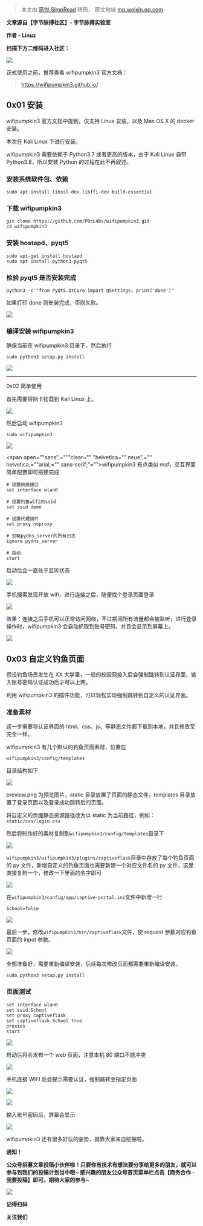 > 本文由 [简悦 SimpRead](http://ksria.com/simpread/) 转码， 原文地址 [mp.weixin.qq.com](https://mp.weixin.qq.com/s/xQ2QV-g3SfQKmOVOt_07lA)

**文章源自【字节脉搏社区】- 字节脉搏实验室**

**作者 - Linuz**

**扫描下方二维码进入社区：**

**![](https://mmbiz.qpic.cn/mmbiz_png/ia3Is12pQKnK3Fc7MgHHCICGGSg2l58vxaP5QwOCBcU48xz5g8pgSjGds3Oax0BfzyLkzE9Z6J4WARvaN6ic0GRQ/640?wx_fmt=png)**

正式使用之前，推荐查看 wifipumpkin3 官方文档：

> https://wifipumpkin3.github.io/

0x01 安装
-------

wifipumpkin3 官方文档中提到，仅支持 Linux 安装，以及 Mac OS X 的 docker 安装。

本次在 Kali Linux 下进行安装。

wifipumpkin3 需要依赖于 Python3.7 或者更高的版本，由于 Kali Linux 自带 Python3.8，所以安装 Python 的过程在此不再叙述。

### 安装系统软件包、依赖

```
sudo apt install libssl-dev libffi-dev build-essential
```

### 下载 wifipumpkin3

```
git clone https://github.com/P0cL4bs/wifipumpkin3.git
cd wifipumpkin3
```

### 安装 hostapd、pyqt5

```
sudo apt-get install hostapd
sudo apt install python3-pyqt5
```

### 检验 pyqt5 是否安装完成

```
python3 -c "from PyQt5.QtCore import QSettings; print('done')"
```

如果打印 done 则安装完成，否则失败。

![](https://mmbiz.qpic.cn/mmbiz_png/ia3Is12pQKnLFMiaK0PiczKIUaiabtc0YAD6G0nficic1dibuEdSwPDjae2SXxDyBJ9OsCxKZuVpVwzPUtjgpo3v73L8w/640?wx_fmt=png)

### 编译安装 wifipumpkin3

确保当前在 wifipumpkin3 目录下，然后执行

```
sudo python3 setup.py install
```

![](https://mmbiz.qpic.cn/mmbiz_png/ia3Is12pQKnLFMiaK0PiczKIUaiabtc0YAD6R208YHnQhbb4sQKwDBJa6RXdIcOLQfYa55LvF436MlKlh7JTjhXWrA/640?wx_fmt=png)








------------------------------------------------------------------------------------------------------------------------------------------------------------------------------------------------------------------------------------------------------------------------------------------------------------------------------------------------------------------------------------------------------------------------------------------------------------------------------------------------------------------------------------------------------------------------------------------------------------------------------------------------------------------------------------------------------------------------------------------------------------------------------------------------------------------------------------------------------------------------------------------------------------------------------------------------------------------------------------

0x02 简单使用  

首先需要将网卡挂载到 Kali Linux 上。

![](https://mmbiz.qpic.cn/mmbiz_png/ia3Is12pQKnLFMiaK0PiczKIUaiabtc0YAD61o4U52ia3bqgib9zCiaMicWk0rLXNBZib0mOvmSGtboiblCaEicBQicOdfNKVg/640?wx_fmt=png)

然后启动 wifipumpkin3

```
sudo wifipumpkin3
```

![](https://mmbiz.qpic.cn/mmbiz_png/ia3Is12pQKnLFMiaK0PiczKIUaiabtc0YAD6UucB6NsOBPk4GWPKRLmY1bKzdXXEAvTKuKsibB9hjfs7Vpqn0nsNSmw/640?wx_fmt=png)

<span open=""sans",="""clear="" "helvetica="" neue",="" helvetica,=""arial,="" sans-serif;"="">wifipumpkin3 有点类似 msf，交互界面简单配置即可搭建完成

```
# 设置网络接口
set interface wlan0

# 设置钓鱼wifi的ssid
set ssid demo

# 设置代理插件
set proxy noproxy

# 忽略pydns_server的所有日志
ignore pydns_server

# 启动
start
```

启动后会一直处于监听状态

![](https://mmbiz.qpic.cn/mmbiz_png/ia3Is12pQKnLFMiaK0PiczKIUaiabtc0YAD63nz7ic4kia3Ib10EsQrA531tEq8spia2FEGovQkwC4Af8G5tIqxm8oibYw/640?wx_fmt=png)

手机搜索发现开放 wifi，进行连接之后，随便找个登录页面登录

![](https://mmbiz.qpic.cn/mmbiz_jpg/ia3Is12pQKnLFMiaK0PiczKIUaiabtc0YAD6qev9icAtqxx7n2WibzpjQgBia0ft9cfLq0uzpP0OiccREQ00mV6MdzicAHA/640?wx_fmt=jpeg)

效果：连接之后手机可以正常访问网络，不过期间所有流量都会被监听，进行登录操作时，wifipumpkin3 会自动抓取到账号密码，并且会显示到屏幕上。

![](https://mmbiz.qpic.cn/mmbiz_png/ia3Is12pQKnLFMiaK0PiczKIUaiabtc0YAD68edOdaz1l3wXqpBBkKFrZV09dAhWia4IDeNkzyRwiabXkz83SqKwp6Cg/640?wx_fmt=png)

0x03 自定义钓鱼页面
------------

假设钓鱼场景发生在 XX 大学里，一般的校园网接入后会强制跳转到认证界面，输入账号密码认证成功后才可以上网。

利用 wifipumpkin3 的插件功能，可以轻松实现强制跳转到自定义的认证界面。

### 准备素材

这一步需要将认证界面的 html、css、js、等静态文件都下载到本地，并且修改至完全一样。

wifipumpkin3 有几个默认的钓鱼页面素材，位置在

```
wifipumpkin3/config/templates
```

目录结构如下

![](https://mmbiz.qpic.cn/mmbiz_png/ia3Is12pQKnLFMiaK0PiczKIUaiabtc0YAD6onDD88Huq583p8bbvxBxhFfBAOIn4yLy1dclBn13czbvf8puibnaFgA/640?wx_fmt=png)

preview.png 为预览图片，static 目录放置了页面的静态文件，templates 目录放置了登录页面以及登录成功跳转后的页面。

将自定义的页面静态资源路径改为以 static 为当前路径，例如：`static/css/login.css`

然后将制作好的素材复制到`wifipumpkin3/config/templates`目录下

![](https://mmbiz.qpic.cn/mmbiz_png/ia3Is12pQKnLFMiaK0PiczKIUaiabtc0YAD6c5zibzTEH73dxoibefEORfrkh2LZ5jBFK2jibibpq4ByJvSkuI9J59qWWg/640?wx_fmt=png)

`wifipumpkin3/wifipumpkin3/plugins/captiveflask`目录中存放了每个钓鱼页面的 py 文件，新增自定义的钓鱼页面也需要新建一个对应文件名的 py 文件，这里直接复制一个，修改一下里面的名字即可

![](https://mmbiz.qpic.cn/mmbiz_png/ia3Is12pQKnLFMiaK0PiczKIUaiabtc0YAD6ZCX8lNbWMGeStBSXMdOo4TgTquibeX48ORe5TiaFWj8S8OtqBWrdAicZQ/640?wx_fmt=png)

在`wifipumpkin3/config/app/captive-portal.ini`文件中新增一行

```
School=false
```

![](https://mmbiz.qpic.cn/mmbiz_png/ia3Is12pQKnLFMiaK0PiczKIUaiabtc0YAD6qOnPzuQVlwVuyUG71Q1CWTQTMdM9Kcv3q0s1A43W5KnIgP9JwGQUicA/640?wx_fmt=png)

最后一步，修改`wifipumpkin3/bin/captiveflask`文件，使 request 参数对应钓鱼页面的 input 参数。

![](https://mmbiz.qpic.cn/mmbiz_png/ia3Is12pQKnLFMiaK0PiczKIUaiabtc0YAD6WibicJpL7iaGv1GkvBcgqYwByfKKj07BRe7QonX5hJ4iaJuP2ecP5UuA0Q/640?wx_fmt=png)

全部准备好，需要重新编译安装，后续每次修改页面都需要重新编译安装。

```
sudo python3 setup.py install
```

### 页面测试

```
set interface wlan0
set ssid School
set proxy captiveflask
set captiveflask.School true
proxies
start
```

![](https://mmbiz.qpic.cn/mmbiz_png/ia3Is12pQKnLFMiaK0PiczKIUaiabtc0YAD63IKlI29koJefeKl21xEXdcSiawpCvoVecic4Hiamia0EE4o3UibmiaftCXKQ/640?wx_fmt=png)

启动后将会发布一个 web 页面，注意本机 80 端口不能冲突

![](https://mmbiz.qpic.cn/mmbiz_png/ia3Is12pQKnLFMiaK0PiczKIUaiabtc0YAD6YJGnFROacyPMIk0vwWJdUrKfz3jLsQzPsKO7lvd7CjX9hF8mjLFuWA/640?wx_fmt=png)

手机连接 WIFI 后会提示需要认证，强制跳转至指定页面

![](https://mmbiz.qpic.cn/mmbiz_jpg/ia3Is12pQKnLFMiaK0PiczKIUaiabtc0YAD6OlyUJo8LtJjIgNG9y00sR7rMot2zkwd3n5ghqFj6hgQanPq43RxjGA/640?wx_fmt=jpeg)

![](https://mmbiz.qpic.cn/mmbiz_jpg/ia3Is12pQKnLFMiaK0PiczKIUaiabtc0YAD6HOZiayTJkbVFFX9u7OXWjSHcktwJAY5leO46GoBzsyNg8GY7opxWcjA/640?wx_fmt=jpeg)

输入账号密码后，屏幕会显示

![](https://mmbiz.qpic.cn/mmbiz_png/ia3Is12pQKnLFMiaK0PiczKIUaiabtc0YAD6bSsgt5ddibxbJg1ITSHA8OyBfibrgfRmQRzt4xyn77YaYj4UEsS7vCQA/640?wx_fmt=png)

wifipumpkin3 还有很多好玩的姿势，就靠大家亲自挖掘啦。

**通知！**

**公众号招募文章投稿小伙伴啦！只要你有技术有想法要分享给更多的朋友，就可以参与到我们的投稿计划当中哦~ 感兴趣的朋友公众号首页菜单栏点击【商务合作 - 我要投稿】即可。期待大家的参与~**

**![](https://mmbiz.qpic.cn/mmbiz_jpg/ia3Is12pQKnKRau1qLYtgUZw8e6ENhD9UWdh6lUJoISP3XJ6tiaibXMsibwDn9tac07e0g9X5Q6xEuNUcSqmZtNOYQ/640?wx_fmt=jpeg)**

**记得扫码**

**关注我们**